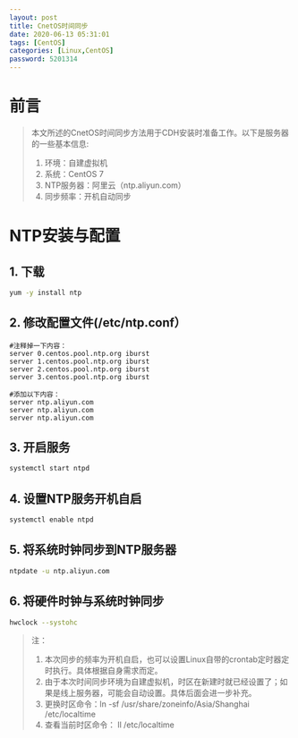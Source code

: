 ```yaml
---
layout: post
title: CnetOS时间同步
date: 2020-06-13 05:31:01
tags: [CentOS]
categories: [Linux,CentOS]
password: 5201314
---
```



<!-- more -->

# 前言

>本文所述的CnetOS时间同步方法用于CDH安装时准备工作。以下是服务器的一些基本信息:
>1. 环境：自建虚拟机
>2. 系统：CentOS 7
>3. NTP服务器：阿里云（ntp.aliyun.com）
>4. 同步频率：开机自动同步


# NTP安装与配置

## 1. 下载
```bash
yum -y install ntp
```

## 2. 修改配置文件(/etc/ntp.conf）

```properties
#注释掉一下内容：
server 0.centos.pool.ntp.org iburst
server 1.centos.pool.ntp.org iburst
server 2.centos.pool.ntp.org iburst
server 3.centos.pool.ntp.org iburst

#添加以下内容：
server ntp.aliyun.com
server ntp.aliyun.com
server ntp.aliyun.com
```

## 3. 开启服务

```bash
systemctl start ntpd
```

## 4. 设置NTP服务开机自启

```bash
systemctl enable ntpd
```

## 5. 将系统时钟同步到NTP服务器

```bash
ntpdate -u ntp.aliyun.com
```

## 6. 将硬件时钟与系统时钟同步

```bash
hwclock --systohc
```

>注：
>1. 本次同步的频率为开机自启，也可以设置Linux自带的crontab定时器定时执行。具体根据自身需求而定。
>2. 由于本次时间同步环境为自建虚拟机，时区在新建时就已经设置了；如果是线上服务器，可能会自动设置。具体后面会进一步补充。
>3. 更换时区命令：ln -sf /usr/share/zoneinfo/Asia/Shanghai /etc/localtime
>4. 查看当前时区命令： ll /etc/localtime